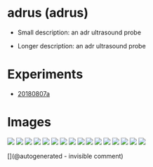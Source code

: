 # adrus (adrus)

* Small description: an adr ultrasound probe

* Longer description: an adr ultrasound probe

# Experiments

* [20180807a](/include/experiments/auto/20180807a.md)
# Images

![](/include/images/ADR/P_20180807_215631.jpg)
![](/include/images/ADR/P_20180807_215605.jpg)
![](/include/images/ADR/P_20180807_215719.jpg)
![](/include/images/ADR/P_20180807_213312.jpg)
![](/include/images/ADR/P_20180807_213138.jpg)
![](/include/images/ADR/P_20180807_215626.jpg)
![](/include/images/ADR/P_20180807_213210.jpg)
![](/include/images/ADR/P_20180807_213141.jpg)
![](/include/images/ADR/P_20180807_220447.jpg)
![](/include/images/ADR/P_20180807_215406.jpg)
![](/include/images/ADR/P_20180807_213818.jpg)
![](/include/images/ADR/P_20180807_213116.jpg)
![](/include/images/ADR/P_20180807_214629.jpg)
![](/include/images/ADR/P_20180807_214735.jpg)
![](/include/images/ADR/P_20180807_213636.jpg)
![](/include/images/ADR/P_20180807_213956.jpg)


[](@autogenerated - invisible comment)
